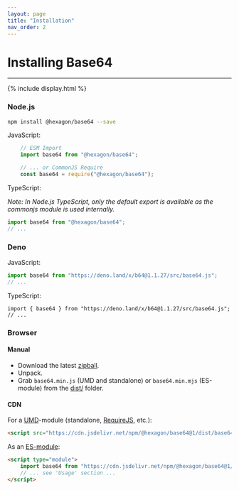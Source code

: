 ```yaml
---
layout: page
title: "Installation"
nav_order: 2
---
```


# Installing Base64

---

{% include display.html %}

### Node.js

```bash
npm install @hexagon/base64 --save
```

JavaScript:

```javascript
	// ESM Import
	import base64 from "@hexagon/base64";

	// ... or CommonJS Require
	const base64 = require("@hexagon/base64");
```

TypeScript:

*Note: In Node.js TypeScript, only the default export is available as the commonjs module is used internally.*

```javascript
import base64 from "@hexagon/base64";
// ...
```

### Deno

JavaScript:

```javascript
import base64 from "https://deno.land/x/b64@1.1.27/src/base64.js";
// ...
```

TypeScript:

```
import { base64 } from "https://deno.land/x/b64@1.1.27/src/base64.js";
// ...
```

### Browser

#### Manual

- Download the latest [zipball](https://github.com/Hexagon/base64/archive/refs/heads/master.zip).
- Unpack.
- Grab `base64.min.js` (UMD and standalone) or `base64.min.mjs` (ES-module) from the [dist/](/dist) folder.

#### CDN

For a [UMD](https://github.com/umdjs/umd)-module (standalone, [RequireJS](https://requirejs.org/), etc.):

```html
<script src="https://cdn.jsdelivr.net/npm/@hexagon/base64@1/dist/base64.min.js"></script>
```

As an [ES-module](https://developer.mozilla.org/en-US/docs/Web/JavaScript/Guide/Modules):

```html
<script type="module">
    import base64 from "https://cdn.jsdelivr.net/npm/@hexagon/base64@1/dist/base64.min.mjs";
    // ... see 'Usage' section ...
</script>
```